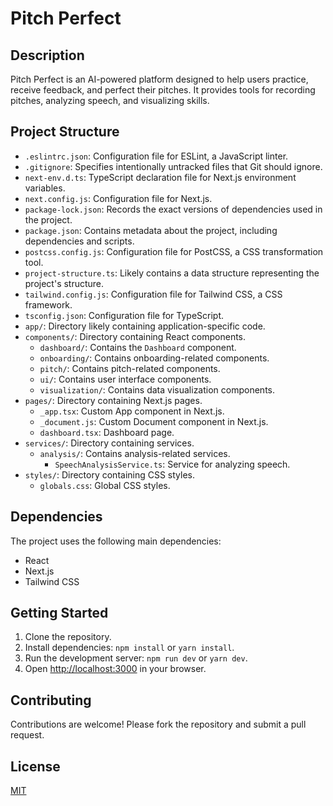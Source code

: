 # Pitch Perfect

## Description

Pitch Perfect is an AI-powered platform designed to help users practice, receive feedback, and perfect their pitches. It provides tools for recording pitches, analyzing speech, and visualizing skills.

## Project Structure

-   `.eslintrc.json`: Configuration file for ESLint, a JavaScript linter.
-   `.gitignore`: Specifies intentionally untracked files that Git should ignore.
-   `next-env.d.ts`: TypeScript declaration file for Next.js environment variables.
-   `next.config.js`: Configuration file for Next.js.
-   `package-lock.json`: Records the exact versions of dependencies used in the project.
-   `package.json`: Contains metadata about the project, including dependencies and scripts.
-   `postcss.config.js`: Configuration file for PostCSS, a CSS transformation tool.
-   `project-structure.ts`: Likely contains a data structure representing the project's structure.
-   `tailwind.config.js`: Configuration file for Tailwind CSS, a CSS framework.
-   `tsconfig.json`: Configuration file for TypeScript.
-   `app/`: Directory likely containing application-specific code.
-   `components/`: Directory containing React components.
    -   `dashboard/`: Contains the `Dashboard` component.
    -   `onboarding/`: Contains onboarding-related components.
    -   `pitch/`: Contains pitch-related components.
    -   `ui/`: Contains user interface components.
    -   `visualization/`: Contains data visualization components.
-   `pages/`: Directory containing Next.js pages.
    -   `_app.tsx`: Custom App component in Next.js.
    -   `_document.js`: Custom Document component in Next.js.
    -   `dashboard.tsx`: Dashboard page.
-   `services/`: Directory containing services.
    -   `analysis/`: Contains analysis-related services.
        -   `SpeechAnalysisService.ts`: Service for analyzing speech.
-   `styles/`: Directory containing CSS styles.
    -   `globals.css`: Global CSS styles.

## Dependencies

The project uses the following main dependencies:

-   React
-   Next.js
-   Tailwind CSS

## Getting Started

1.  Clone the repository.
2.  Install dependencies: `npm install` or `yarn install`.
3.  Run the development server: `npm run dev` or `yarn dev`.
4.  Open <http://localhost:3000> in your browser.

## Contributing

Contributions are welcome! Please fork the repository and submit a pull request.

## License

[MIT](https://opensource.org/licenses/MIT)
